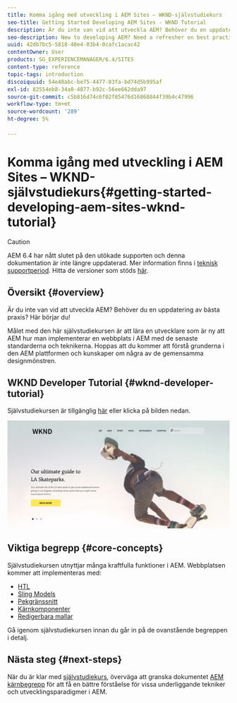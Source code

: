 ```yaml
---
title: Komma igång med utveckling i AEM Sites – WKND-självstudiekurs
seo-title: Getting Started Developing AEM Sites - WKND Tutorial
description: Är du inte van vid att utveckla AEM? Behöver du en uppdatering av bästa praxis? Här börjar du! Målet med den här självstudiekursen är att lära en utvecklare som är ny att AEM hur man implementerar en webbplats i AEM med de senaste standarderna och teknikerna.
seo-description: New to developing AEM? Need a refresher on best practices? This is the place to start! The goal for this multi-part tutorial is to teach a developer who is new to AEM how to implement a website in AEM using the latest standards and technologies.
uuid: 42db7bc5-5818-40e4-83b4-0cafc1acac42
contentOwner: User
products: SG_EXPERIENCEMANAGER/6.4/SITES
content-type: reference
topic-tags: introduction
discoiquuid: 54e48abc-be75-4477-83fa-bd74d5b995af
exl-id: 82554eb8-34a0-4877-b92c-56ee662dda97
source-git-commit: c5b816d74c6f02f85476d16868844f39b4c47996
workflow-type: tm+mt
source-wordcount: '289'
ht-degree: 5%

---
```


# Komma igång med utveckling i AEM Sites – WKND-självstudiekurs{#getting-started-developing-aem-sites-wknd-tutorial}

>[!CAUTION]
>
>AEM 6.4 har nått slutet på den utökade supporten och denna dokumentation är inte längre uppdaterad. Mer information finns i [teknisk supportperiod](https://helpx.adobe.com/support/programs/eol-matrix.html). Hitta de versioner som stöds [här](https://experienceleague.adobe.com/docs/).

## Översikt {#overview}

Är du inte van vid att utveckla AEM? Behöver du en uppdatering av bästa praxis? Här börjar du!

Målet med den här självstudiekursen är att lära en utvecklare som är ny att AEM hur man implementerar en webbplats i AEM med de senaste standarderna och teknikerna. Hoppas att du kommer att förstå grunderna i den AEM plattformen och kunskaper om några av de gemensamma designmönstren.

## WKND Developer Tutorial {#wknd-developer-tutorial}

Självstudiekursen är tillgänglig [här](https://experienceleague.adobe.com/docs/experience-manager-learn/getting-started-wknd-tutorial-develop/overview.html) eller klicka på bilden nedan.

[![klicka på bilden](assets/screen_shot_2018-11-23at152453.png)](https://experienceleague.adobe.com/docs/experience-manager-learn/getting-started-wknd-tutorial-develop/overview.html)

## Viktiga begrepp {#core-concepts}

Självstudiekursen utnyttjar många kraftfulla funktioner i AEM. Webbplatsen kommer att implementeras med:

* [HTL](https://helpx.adobe.com/experience-manager/htl/user-guide.html)
* [Sling Models](https://sling.apache.org/documentation/bundles/models.html)
* [Pekgränssnitt](/help/sites-developing/touch-ui-concepts.md)
* [Kärnkomponenter](https://experienceleague.adobe.com/docs/experience-manager-core-components/using/introduction.html)
* [Redigerbara mallar](/help/sites-developing/page-templates-editable.md)

Gå igenom självstudiekursen innan du går in på de ovanstående begreppen i detalj.

## Nästa steg {#next-steps}

När du är klar med [självstudiekurs](https://helpx.adobe.com/experience-manager/kt/sites/using/getting-started-wknd-tutorial-develop.html), överväga att granska dokumentet [AEM kärnbegrepp](/help/sites-developing/the-basics.md) för att få en bättre förståelse för vissa underliggande tekniker och utvecklingsparadigmer i AEM.
